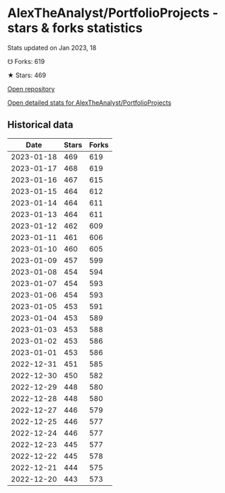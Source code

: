 # AlexTheAnalyst/PortfolioProjects - stars & forks statistics

Stats updated on Jan 2023, 18

☋ Forks: 619

★ Stars: 469

[Open repository](https://github.com/AlexTheAnalyst/PortfolioProjects)

[Open detailed stats for AlexTheAnalyst/PortfolioProjects](https://reviewgithub.com/rep/AlexTheAnalyst/PortfolioProjects)

## Historical data
| Date | Stars | Forks |
|------|-------|-------|
| 2023-01-18 | 469 | 619 | 
| 2023-01-17 | 468 | 619 | 
| 2023-01-16 | 467 | 615 | 
| 2023-01-15 | 464 | 612 | 
| 2023-01-14 | 464 | 611 | 
| 2023-01-13 | 464 | 611 | 
| 2023-01-12 | 462 | 609 | 
| 2023-01-11 | 461 | 606 | 
| 2023-01-10 | 460 | 605 | 
| 2023-01-09 | 457 | 599 | 
| 2023-01-08 | 454 | 594 | 
| 2023-01-07 | 454 | 593 | 
| 2023-01-06 | 454 | 593 | 
| 2023-01-05 | 453 | 591 | 
| 2023-01-04 | 453 | 589 | 
| 2023-01-03 | 453 | 588 | 
| 2023-01-02 | 453 | 586 | 
| 2023-01-01 | 453 | 586 | 
| 2022-12-31 | 451 | 585 | 
| 2022-12-30 | 450 | 582 | 
| 2022-12-29 | 448 | 580 | 
| 2022-12-28 | 448 | 580 | 
| 2022-12-27 | 446 | 579 | 
| 2022-12-25 | 446 | 577 | 
| 2022-12-24 | 446 | 577 | 
| 2022-12-23 | 445 | 577 | 
| 2022-12-22 | 445 | 578 | 
| 2022-12-21 | 444 | 575 | 
| 2022-12-20 | 443 | 573 | 

